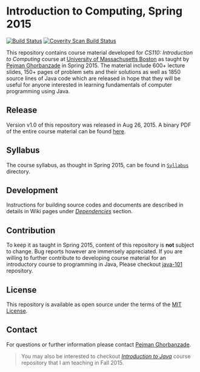 # Introduction to Computing, Spring 2015
[![Build Status](https://secure.travis-ci.org/ghorbanzade/UMB-CS110-2015S.svg?branch=master)](http://travis-ci.org/ghorbanzade/UMB-CS110-2015S)
[![Coverity Scan Build Status](https://img.shields.io/coverity/scan/6146.svg)](https://scan.coverity.com/projects/ghorbanzade-umb-cs110-2015s)

This repository contains course material developed for *CS110: Introduction to Computing* course at [University of Massachusetts Boston] as taught by [Pejman Ghorbanzade] in Spring 2015. The material include 600+ lecture slides, 150+ pages of problem sets and their solutions as well as 1850 source lines of Java code which are released in hope that they will be useful for anyone interested in learning fundamentals of computer programming using Java.

## Release
Version v1.0 of this repository was released in Aug 26, 2015. A binary PDF of the entire course material can be found [here](https://github.com/ghorbanzade/UMB-CS110-2015S/releases/download/v1.0/course-material.pdf).

## Syllabus
The course syllabus, as thought in Spring 2015, can be found in [`Syllabus`] directory.

## Development
Instructions for building source codes and documents are described in details in Wiki pages under _[Dependencies]_ section.

## Contribution
To keep it as taught in Spring 2015, content of this repository is **not** subject to change. Bug reports however are immensely appreciated. If you are willing to further contribute to developing course material for an introductory course to programming in Java, Please checkout [java-101] repository.

## License
This repository is available as open source under the terms of the [MIT License].

## Contact
For questions or further information please contact [Pejman Ghorbanzade].

> You may also be interested to checkout _[Introduction to Java]_ course repository that I am teaching in Fall 2015.

[University of Massachusetts Boston]: www.umb.edu
[Pejman Ghorbanzade]: http://www.ghorbanzade.com
[Dependencies]: https://github.com/ghorbanzade/UMB-CS110-2015S/wiki/Dependencies
[MIT License]: https://github.com/ghorbanzade/UMB-CS110-2015S/blob/master/LICENSE
[`Syllabus`]: https://github.com/ghorbanzade/UMB-CS110-2015S/blob/master/syllabus
[java-101]: https://github.com/ghorbanzade/java-101/
[Introduction to Java]: https://github.com/ghorbanzade/UMB-CS114-2015F/
